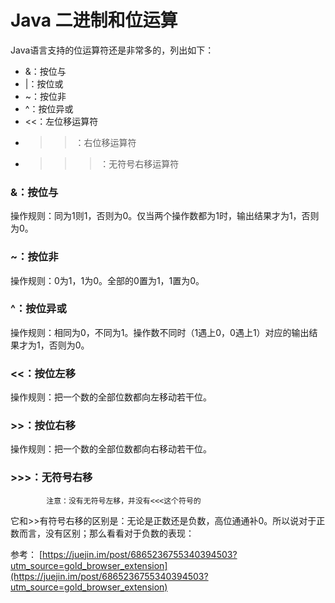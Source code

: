 # Java 二进制和位运算

Java语言支持的位运算符还是非常多的，列出如下：  
* &：按位与
* |：按位或
* ~：按位非
* ^：按位异或
* <<：左位移运算符
* >>：右位移运算符
* >>>：无符号右移运算符


### &：按位与  
操作规则：同为1则1，否则为0。仅当两个操作数都为1时，输出结果才为1，否则为0。

### ~：按位非
操作规则：0为1，1为0。全部的0置为1，1置为0。

### ^：按位异或
操作规则：相同为0，不同为1。操作数不同时（1遇上0，0遇上1）对应的输出结果才为1，否则为0。

### <<：按位左移
操作规则：把一个数的全部位数都向左移动若干位。

### >>：按位右移
操作规则：把一个数的全部位数都向右移动若干位。

### >>>：无符号右移
			注意：没有无符号左移，并没有<<<这个符号的		
它和>>有符号右移的区别是：无论是正数还是负数，高位通通补0。所以说对于正数而言，没有区别；那么看看对于负数的表现：

参考：
[https://juejin.im/post/6865236755340394503?utm_source=gold_browser_extension](https://juejin.im/post/6865236755340394503?utm_source=gold_browser_extension)